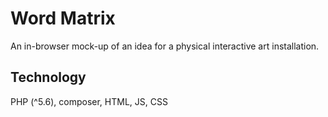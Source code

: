 # Word Matrix

An in-browser mock-up of an idea for a physical interactive art installation.


## Technology

PHP (^5.6), composer, HTML, JS, CSS
